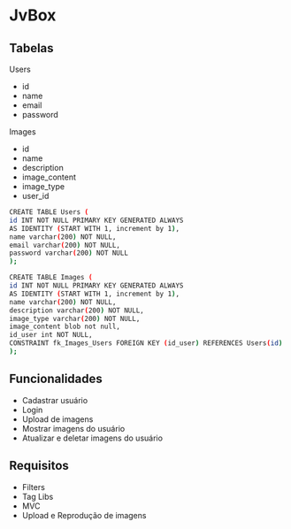 # JvBox

## Tabelas

 Users

- id
- name
- email
- password

Images

- id
- name
- description
- image_content
- image_type
- user_id

```bash
CREATE TABLE Users (
id INT NOT NULL PRIMARY KEY GENERATED ALWAYS
AS IDENTITY (START WITH 1, increment by 1),
name varchar(200) NOT NULL,
email varchar(200) NOT NULL,
password varchar(200) NOT NULL
);

CREATE TABLE Images (
id INT NOT NULL PRIMARY KEY GENERATED ALWAYS
AS IDENTITY (START WITH 1, increment by 1),
name varchar(200) NOT NULL,
description varchar(200) NOT NULL,
image_type varchar(200) NOT NULL,
image_content blob not null,
id_user int NOT NULL,
CONSTRAINT fk_Images_Users FOREIGN KEY (id_user) REFERENCES Users(id)
);
```

## Funcionalidades

- Cadastrar usuário
- Login
- Upload de imagens
- Mostrar imagens do usuário
- Atualizar e deletar imagens do usuário

## Requisitos

- Filters
- Tag Libs
- MVC
- Upload e Reprodução de imagens